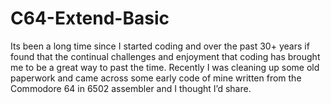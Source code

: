 # C64-Extend-Basic

Its been a long time since I started coding and over the past 30+ years if found that the continual challenges and enjoyment that coding has brought me to be a great way to past the time. Recently I was cleaning up some old paperwork and came across some early code of mine written from the Commodore 64 in 6502 assembler and I thought I’d share.

